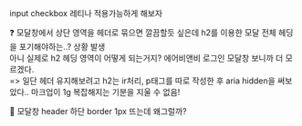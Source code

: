 input checkbox 레티나 적용가능하게 해보자

❓ 모달창에서 상단 영역을 헤더로 묶으면 깔끔할듯 싶은데 h2를 이용한 모달 전체 헤딩을 포기해야하는..? 상황 발생  
아니 실제로 h2 헤딩 영역이 어떻게 되는거지? 에어비앤비 로그인 모달창 보니까 더 모르겠다.  
=> 일단 헤더 유지해보려고 h2는 ir처리, p태그를 따로 작성한 후 aria hidden을 써보았다.. 마크업이 1g 복잡해지는 기분을 지울 수 없음!

🐛 모달창 header 하단 border 1px 뜨는데 왜그럴까?
